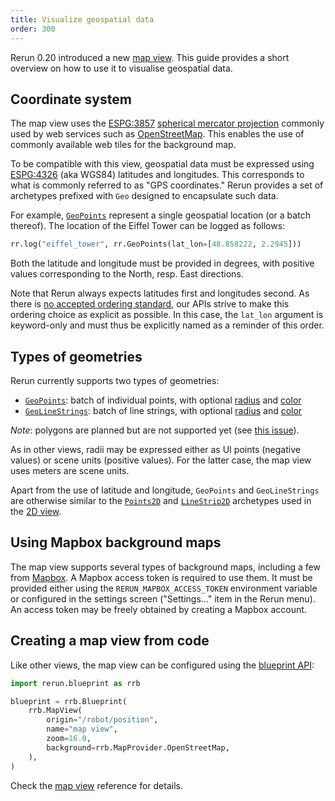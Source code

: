 ```yaml
---
title: Visualize geospatial data
order: 300
---
```


Rerun 0.20 introduced a new [map view](../../reference/types/views/map_view.md).
This guide provides a short overview on how to use it to visualise geospatial data.

## Coordinate system

The map view uses the [ESPG:3857](https://epsg.io/3857) [spherical mercator projection](https://en.wikipedia.org/wiki/Web_Mercator_projection) commonly used by web services such as [OpenStreetMap](https://www.openstreetmap.org/).
This enables the use of commonly available web tiles for the background map.

To be compatible with this view, geospatial data must be expressed using [ESPG:4326](https://epsg.io/4326) (aka WGS84) latitudes and longitudes.
This corresponds to what is commonly referred to as "GPS coordinates."
Rerun provides a set of archetypes prefixed with `Geo` designed to encapsulate such data.

For example, [`GeoPoints`](../../reference/types/archetypes/geo_points.md) represent a single geospatial location (or a batch thereof). The location of the Eiffel Tower can be logged as follows:

```python
rr.log("eiffel_tower", rr.GeoPoints(lat_lon=[48.858222, 2.2945]))
```

Both the latitude and longitude must be provided in degrees, with positive values corresponding to the North, resp. East directions.

Note that Rerun always expects latitudes first and longitudes second.
As there is [no accepted ordering standard](https://stackoverflow.com/questions/7309121/preferred-order-of-writing-latitude-longitude-tuples-in-gis-services), our APIs strive to make this ordering choice as explicit as possible.
In this case, the `lat_lon` argument is keyword-only and must thus be explicitly named as a reminder of this order.


## Types of geometries

Rerun currently supports two types of geometries:

- [`GeoPoints`](../../reference/types/archetypes/geo_points.md): batch of individual points, with optional [radius](../../reference/types/components/radius.md) and [color](../../reference/types/components/color.md)
- [`GeoLineStrings`](../../reference/types/archetypes/geo_line_strings.md): batch of line strings, with optional [radius](../../reference/types/components/radius.md) and [color](../../reference/types/components/color.md)

*Note*: polygons are planned but are not supported yet (see [this issue](https://github.com/rerun-io/rerun/issues/8066)).

As in other views, radii may be expressed either as UI points (negative values) or scene units (positive values).
For the latter case, the map view uses meters are scene units.

Apart from the use of latitude and longitude, `GeoPoints` and `GeoLineStrings` are otherwise similar to the [`Points2D`](../../reference/types/archetypes/points2d.md) and [`LineStrip2D`](../../reference/types/archetypes/line_strips2d.md) archetypes used in the [2D view](../../reference/types/views/spatial2d_view.md).


## Using Mapbox background maps <!-- NOLINT -->

The map view supports several types of background maps, including a few from [Mapbox](https://www.mapbox.com).
A Mapbox access token is required to use them.
It must be provided either using the `RERUN_MAPBOX_ACCESS_TOKEN` environment variable or configured in the settings screen ("Settings…" item in the Rerun menu).
An access token may be freely obtained by creating a Mapbox account.


## Creating a map view from code

Like other views, the map view can be configured using the [blueprint API](../../getting-started/configure-the-viewer.md#programmatic-blueprints):

```python
import rerun.blueprint as rrb

blueprint = rrb.Blueprint(
    rrb.MapView(
        origin="/robot/position",
        name="map view",
        zoom=16.0,
        background=rrb.MapProvider.OpenStreetMap,
    ),
)
```

Check the [map view](../../reference/types/views/map_view.md) reference for details.
